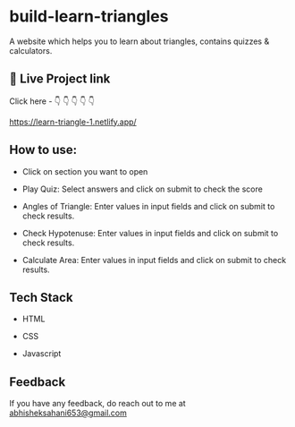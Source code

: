# build-learn-triangles

A website which helps you to learn about triangles, contains quizzes & calculators.




## 🔗 Live Project link

Click here - 👇 👇 👇 👇 👇

https://learn-triangle-1.netlify.app/

  
## How to use:


- Click on section you want to open

- Play Quiz: Select answers and click on submit to check the score

- Angles of Triangle: Enter values in input fields and click on submit to check results.

- Check Hypotenuse: Enter values in input fields and click on submit to check results.

- Calculate Area: Enter values in input fields and click on submit to check results.



  
## Tech Stack

- HTML

- CSS

- Javascript
## Feedback

If you have any feedback, do reach out to me at abhisheksahani653@gmail.com

  
